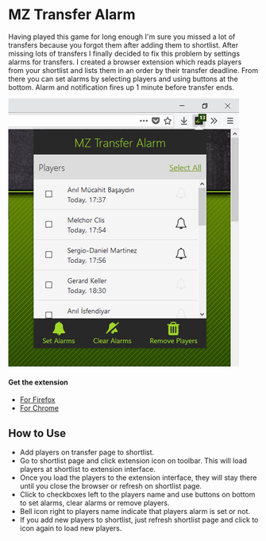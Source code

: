 # MZ Transfer Alarm
Having played this game for long enough I'm sure you missed a lot of transfers because you forgot them after adding them to shortlist. After missing lots of transfers I finally decided to fix this problem by settings alarms for transfers. I created a browser extension which reads players from your shortlist and lists them in an order by their transfer deadline. From there you can set alarms by selecting players and using buttons at the bottom. Alarm and notification fires up 1 minute before transfer ends. 

![Interface example][screenshot]

#### Get the extension
- [For Firefox][firefox]  
- [For Chrome][chrome]

## How to Use
- Add players on transfer page to shortlist.
- Go to shortlist page and click extension icon on toolbar. This will load players at shortlist to extension interface.
- Once you load the players to the extension interface, they will stay there until you close the browser or refresh on shortlist page.
- Click to checkboxes left to the players name and use buttons on bottom to set alarms, clear alarms or remove players.
- Bell icon right to players name indicate that players alarm is set or not.
- If you add new players to shortlist, just refresh shortlist page and click to icon again to load new players.

[screenshot]: https://raw.githubusercontent.com/kaplanbora/mz-transfer-alarm/master/mz-popup.png
[firefox]: https://addons.mozilla.org/en-US/firefox/addon/mz-transfer-alarm/
[chrome]: https://chrome.google.com/webstore/detail/mz-transfer-alarm/hlegblaobddgnflficnfikpinpjecfnh